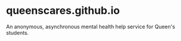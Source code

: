 queenscares.github.io
=====================

An anonymous, asynchronous mental health help service for Queen's students.
